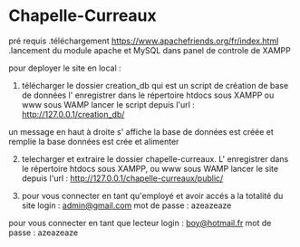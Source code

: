 # Chapelle-Curreaux

pré requis
.téléchargement  https://www.apachefriends.org/fr/index.html 
.lancement du module apache et MySQL dans panel de controle de XAMPP



pour deployer le site en local :

1. télécharger le dossier creation_db qui est un script de création de base de données l' enregistrer dans le répertoire htdocs sous XAMPP ou www sous WAMP
lancer le script depuis l'url : http://127.0.0.1/creation_db/

  un message en haut à droite s' affiche la base de données est créée et remplie la base données est crée et alimenter 

2. telecharger et extraire le dossier chapelle-curreaux. L' enregistrer dans le répertoire htdocs sous XAMPP, ou www sous WAMP
lancer le site depuis l'url : http://127.0.0.1/chapelle-curreaux/public/


3. pour vous connecter en tant qu'employé et avoir accés a la totalité du site 
login : admin@gmail.com
mot de passe : azeazeaze

  pour vous connecter en tant que lecteur 
  login : boy@hotmail.fr
  mot de passe : azeazeaze
